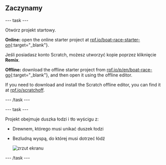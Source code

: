 ## Zaczynamy

\--- task \---

Otwórz projekt startowy.

**Online:** open the online starter project at [rpf.io/boat-race-starter-on](https://rpf.io/boat-race-starter-on){:target="_blank"}.

Jeśli posiadasz konto Scratch, możesz utworzyć kopie poprzez kliknięcie **Remix**.

**Offline:** download the offline starter project from [rpf.io/p/en/boat-race-go](https://rpf.io/p/en/boat-race-go){:target="_blank"}, and then open it using the offline editor.

If you need to download and install the Scratch offline editor, you can find it at [rpf.io/scratchoff](https://rpf.io/scratchoff).

\--- /task \---

\--- task \---

Projekt obejmuje duszka łodzi i tło wyścigu z:

- Drewnem, którego musi unikać duszek łodzi
- Bezludną wyspą, do której musi dotrzeć łódź
    
    ![zrzut ekranu](images/boat-starter.png)

\--- /task \---